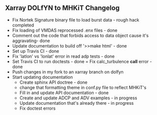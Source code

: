 Xarray DOLfYN to MHKiT Changelog
-----------------------------
- Fix Nortek Signature binary file to load burst data - rough hack completed
- Fix loading of VMDAS reprocessed .enx files - done
- Comment out the code that forbids access to data object cause it's aggravating- done
- Update documentation to build off '>>make html' - done
- Set up Travis CI - done
- Fix 'latlon' vs 'lonlat' error in read adp tests - done
- Set Travis CI to run doctests - done
= Fix calc_turbulence __call__ error - done
- Push changes in my fork to an xarray branch on dolfyn
- Start updating documentation
	- Create sphinx API doctree - done
	- change that formatting theme in conf.py file to reflect MHKiT's
	- Fill in and update API documentation - done
	- Create and update ADCP and ADV examples - in progress
	- Update documentation that's already there - in progress
	- Fix doctest errors
